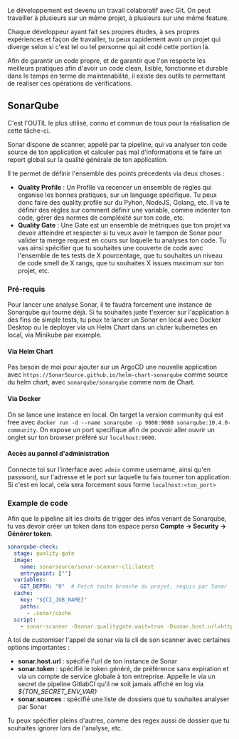 Le développement est devenu un travail colaboratif avec Git. On peut travailler à plusieurs sur un même projet, à plusieurs sur une même feature.  

Chaque développeur ayant fait ses propres études, à ses propres expériences et façon de travailler, tu peux rapidement avoir un projet qui diverge selon si c'est tel ou tel personne qui ait codé cette portion là.  

Afin de garantir un code propre, et de garantir que l'on respecte les meilleurs pratiques afin d'avoir un code clean, lisible, fonctionne et durable dans le temps en terme de maintenabilité, il existe des outils te permettant de réaliser ces opérations de vérifications.  

## SonarQube

C'est l'OUTIL le plus utilisé, connu et commun de tous pour la réalisation de cette tâche-ci.

Sonar dispone de scanner, appelé par ta pipeline, qui va analyser ton code source de ton application et calculer pas mal d'informations et te faire un report global sur la qualité générale de ton application.

Il te permet de définir l'ensemble des points précedents via deux choses :

- **Quality Profile** : Un Profile va recencer un ensemble de régles qui organise les bonnes pratiques, sur un language spécifique. Tu peux donc faire des quality profile sur du Pyhon, NodeJS, Golang, etc. Il va te définir des règles sur comment définir une variable, comme indenter ton code, gérer des normes de compléxité sur ton code, etc.
- **Quality Gate** : Une Gate est un ensemble de métriques que ton projet va devoir atteindre et respecter si tu veux avoir le tampon de Sonar pour valider ta merge request en cours sur laquelle tu analyses ton code. Tu vas ainsi spécifier que tu souhaites une couverte de code avec l'ensemble de tes tests de X pourcentage, que tu souhaites un niveau de code smell de X rangs, que tu souhaites X issues maximum sur ton projet, etc.

### Pré-requis
Pour lancer une analyse Sonar, il te faudra forcement une instance de Sonarqube qui tourne déjà. Si tu souhaites juste t'exercer sur l'application à des fins de simple tests, tu peux te lancer un Sonar en local avec Docker Desktop ou le deployer via un Helm Chart dans un cluter kubernetes en local, via Minikube par example.

#### Via Helm Chart
Pas besoin de moi pour ajouter sur un ArgoCD une nouvelle application avec `https://SonarSource.github.io/helm-chart-sonarqube` comme source du helm chart, avec `sonarqube/sonarqube` comme nom de Chart.

#### Via Docker

On se lance une instance en local. On target la version community qui est free avec `docker run -d --name sonarqube -p 9000:9000 sonarqube:10.4.0-community`. On expose un port specifique afin de pouvoir aller ouvrir un onglet sur ton browser préféré sur `localhost:9000`. 

#### Accès au pannel d'administration

Connecte toi sur l'interface avec `admin` comme username, ainsi qu'en password, sur l'adresse et le port sur laquelle tu fais tourner ton application. Si c'est en local, cela sera forcement sous forme `localhost:<ton_port>`


### Example de code
Afin que la pipeline ait les droits de trigger des infos venant de Sonarqube, tu vas devoir créer un token dans ton espace perso **Compte -> Security -> Générer token**.

```yaml linenums="1"
sonarqube-check:
  stage: quality-gate
  image:
    name: sonarsource/sonar-scanner-cli:latest
    entrypoint: [""]
  variables:
    GIT_DEPTH: "0"  # Fetch toute branche du projet, requis par Sonar
  cache:
    key: "${CI_JOB_NAME}"
    paths:
      - .sonar/cache
  script:
    - sonar-scanner -Dsonar.qualitygate.wait=true -Dsonar.host.url=http://localhost:9000 -Dsonar.token=<token_generé> -Dsonar.sources=<source_de_ton_projet_a_analyser>
```

A toi de customiser l'appel de sonar via la cli de son scanner avec certaines options importantes :

- **sonar.host.url** : spécifié l'url de ton instance de Sonar
- **sonar.token** : spécifié le token généré, de préférence sans expiration et via un compte de service globale à ton entreprise. Appelle le via un secret de pipeline GitlabCI qu'il ne soit jamais affiché en log via *${TON_SECRET_ENV_VAR}*
- **sonar.sources** : spécifié une liste de dossiers que tu souhaites analyser par Sonar


Tu peux spécifier pleins d'autres, comme des regex aussi de dossier que tu souhaites ignorer lors de l'analyse, etc.